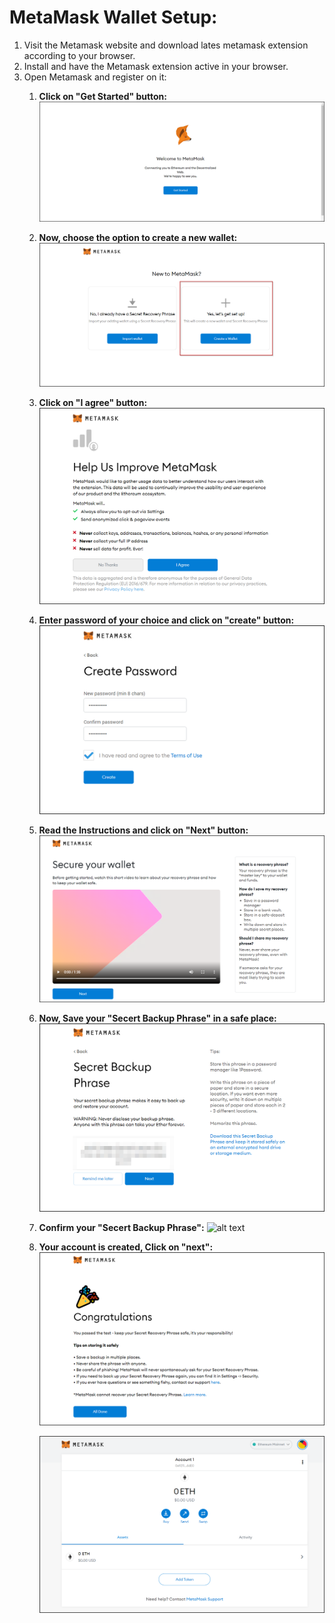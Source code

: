 # MetaMask Wallet Setup:

1) Visit the Metamask website and download lates metamask extension according to your browser. 
2) Install and have the Metamask extension active in your browser.
3) Open Metamask and register on it:
   1) <b>Click on "Get Started" button:</b> 
      ![alt text](https://github.com/TanishqDsharma/SovrynNode-on-Akash/blob/main/screenshots/m1.png)
   2) <b>Now, choose the option to create a new wallet:</b>
      ![alt text](https://github.com/TanishqDsharma/SovrynNode-on-Akash/blob/main/screenshots/m2.png)
   
    3) <b>Click on "I agree" button:</b> 
      ![alt text](https://github.com/TanishqDsharma/SovrynNode-on-Akash/blob/main/screenshots/m3.png)
   
    4) <b>Enter password of your choice and click on "create" button:</b>
        ![alt text](https://github.com/TanishqDsharma/SovrynNode-on-Akash/blob/main/screenshots/m4.png)
    5) <b>Read the Instructions and click on "Next" button:</b>
       ![alt text](https://github.com/TanishqDsharma/SovrynNode-on-Akash/blob/main/screenshots/m5.png)
    6) <b>Now, Save your "Secert Backup Phrase" in a safe place:</b>
      ![alt text](https://github.com/TanishqDsharma/SovrynNode-on-Akash/blob/main/screenshots/m6.png)
    7) <b>Confirm your "Secert Backup Phrase":</b>
      ![alt text](https://github.com/TanishqDsharma/SovrynNode-on-Akash/blob/main/screenshots/m7.png)
    8) <b>Your account is created, Click on "next":</b>
      ![alt text](https://github.com/TanishqDsharma/SovrynNode-on-Akash/blob/main/screenshots/m8.png)
   
        ![alt text](https://github.com/TanishqDsharma/SovrynNode-on-Akash/blob/main/screenshots/m9.png)
   
   
